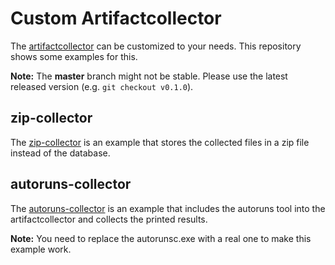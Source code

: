 # Custom Artifactcollector

The [artifactcollector](https://github.com/forensicanalysis/artifactcollector) can be customized to your needs. This repository shows some examples for this.

**Note:** The **master** branch might not be stable. Please use the latest released version (e.g. `git checkout v0.1.0`).

## zip-collector

The [zip-collector](zip-collector/main.go) is an example that stores the collected files in a zip file instead of the database.

## autoruns-collector

The [autoruns-collector](autoruns-collector/main.go) is an example that includes the autoruns tool into the artifactcollector and collects the printed results. 

**Note:** You need to replace the autorunsc.exe with a real one to make this example work. 

